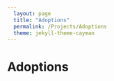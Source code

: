 ```yaml
---
  layout: page
  title: "Adoptions"
  permalink: /Projects/Adoptions
  theme: jekyll-theme-cayman
---
```


# Adoptions
